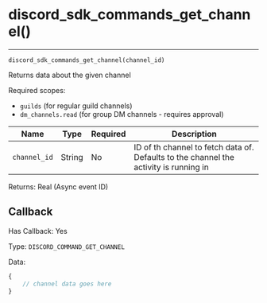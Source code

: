 # discord_sdk_commands_get_channel()
---
`discord_sdk_commands_get_channel(channel_id)`

Returns data about the given channel

Required scopes:
- `guilds` (for regular guild channels)
- `dm_channels.read` (for group DM channels - requires approval)

| Name | Type | Required | Description |
| - | - | - | - |
| `channel_id` | String | No | ID of th channel to fetch data of. Defaults to the channel the activity is running in |

Returns: Real (Async event ID)

## Callback

Has Callback: Yes

Type: `DISCORD_COMMAND_GET_CHANNEL`

Data:


```ts
{
    // channel data goes here
}
```
